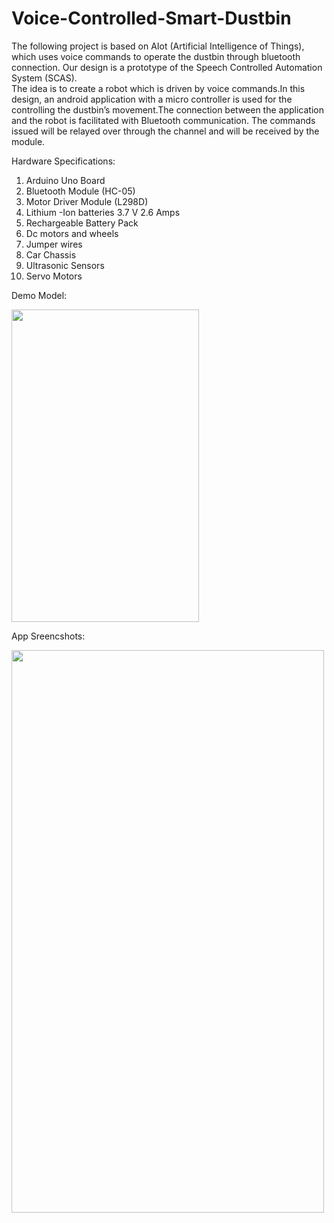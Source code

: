 # Voice-Controlled-Smart-Dustbin
The following project is based on AIot (Artificial Intelligence of Things), which uses voice commands to operate the dustbin through bluetooth connection.
Our design is a prototype of the  Speech Controlled Automation System (SCAS).  
The idea is to create a robot which is driven by voice commands.In this design, an android application with a micro controller is used for the controlling the dustbin’s movement.The connection between the application and the robot is facilitated with Bluetooth communication. The commands issued will be relayed over through the channel and will be received by the module. 


Hardware Specifications:
1. Arduino Uno Board 
2. Bluetooth Module (HC-05) 
3. Motor Driver Module (L298D) 
4. Lithium -Ion batteries 3.7 V 2.6 Amps
5. Rechargeable Battery Pack 
6. Dc motors and wheels
7. Jumper wires 
8. Car Chassis 
9. Ultrasonic Sensors 
10. Servo Motors

Demo Model:

 <img src="https://user-images.githubusercontent.com/107821357/205219157-5c2bcb05-2c02-457d-b66b-26eb71c31133.png" width="300" height="500">
 
 App Sreencshots:
 
 <img src="https://user-images.githubusercontent.com/107821357/207361130-6afba53d-4120-4b58-8f28-8947926105b6.png" width="500" height="900">



